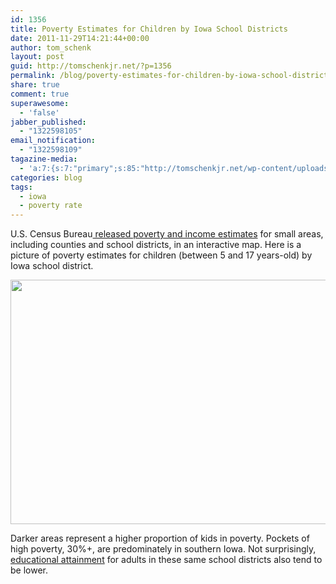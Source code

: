 ```yaml
---
id: 1356
title: Poverty Estimates for Children by Iowa School Districts
date: 2011-11-29T14:21:44+00:00
author: tom_schenk
layout: post
guid: http://tomschenkjr.net/?p=1356
permalink: /blog/poverty-estimates-for-children-by-iowa-school-districts/
share: true
comment: true
superawesome:
  - 'false'
jabber_published:
  - "1322598105"
email_notification:
  - "1322598109"
tagazine-media:
  - 'a:7:{s:7:"primary";s:85:"http://tomschenkjr.net/wp-content/uploads/2011/11/census-poverty-schooldistrict-2010.png";s:6:"images";a:1:{s:85:"http://tomschenkjr.net/wp-content/uploads/2011/11/census-poverty-schooldistrict-2010.png";a:6:{s:8:"file_url";s:85:"http://tomschenkjr.net/wp-content/uploads/2011/11/census-poverty-schooldistrict-2010.png";s:5:"width";s:3:"598";s:6:"height";s:3:"391";s:4:"type";s:5:"image";s:4:"area";s:6:"233818";s:9:"file_path";s:0:"";}}s:6:"videos";a:0:{}s:11:"image_count";s:1:"1";s:6:"author";s:6:"176156";s:7:"blog_id";s:7:"8375094";s:9:"mod_stamp";s:19:"2011-11-29 20:21:44";}'
categories: blog 
tags:
  - iowa
  - poverty rate
---
```

U.S. Census Bureau<a href="http://www.census.gov/did/www/saipe/data/maps/index.html"> released poverty and income estimates</a> for small areas, including counties and school districts, in an interactive map. Here is a picture of poverty estimates for children (between 5 and 17 years-old) by Iowa school district.

<a href="http://www.census.gov/did/www/saipe/data/maps/index.html"><img class="aligncenter size-full wp-image-1357" title="census-poverty-schooldistrict-2010" src="http://tomschenkjr.net/wordpress/wp-content/uploads/2011/11/census-poverty-schooldistrict-2010.png" alt="" width="598" height="391" /></a>

Darker areas represent a higher proportion of kids in poverty. Pockets of high poverty, 30%+, are predominately in southern Iowa. Not surprisingly, <a href="http://tomschenkjr.net/2011/05/18/educational-attainment-of-adults-over-25-in-iowa/">educational attainment</a> for adults in these same school districts also tend to be lower.